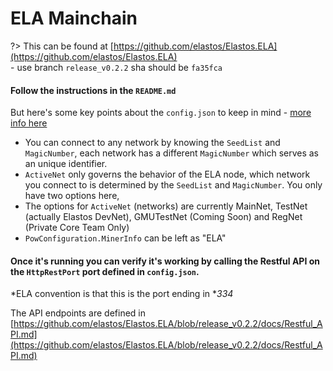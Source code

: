 
# ELA Mainchain

?> This can be found at [https://github.com/elastos/Elastos.ELA](https://github.com/elastos/Elastos.ELA)<br/>- use branch `release_v0.2.2` sha should be `fa35fca`

#### Follow the instructions in the `README.md`

But here's some key points about the `config.json` to keep in mind -&nbsp;[more info here](/core/mainchain/config.md)

- You can connect to any network by knowing the `SeedList` and `MagicNumber`, each network has a different `MagicNumber` which serves as an unique identifier.
- `ActiveNet` only governs the behavior of the ELA node, which network you connect to is determined by the `SeedList` and `MagicNumber`. You only have two options here,
- The options for `ActiveNet` (networks) are currently MainNet, TestNet (actually Elastos DevNet), GMUTestNet (Coming Soon) and RegNet (Private Core Team Only)
- `PowConfiguration.MinerInfo` can be left as "ELA"

#### Once it's running you can verify it's working by calling the Restful API on the `HttpRestPort` port defined in `config.json`.

*ELA convention is that this is the port ending in **334*

The API endpoints are defined in [https://github.com/elastos/Elastos.ELA/blob/release_v0.2.2/docs/Restful_API.md](https://github.com/elastos/Elastos.ELA/blob/release_v0.2.2/docs/Restful_API.md)

